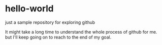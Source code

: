 # hello-world
just a  sample repository for exploring github

It might take a long time to understand the whole process of github for me.
but I'll keep going on to reach to the end of my goal.
